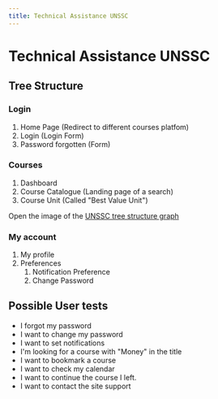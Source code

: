 ```yaml
---
title: Technical Assistance UNSSC
---
```


# Technical Assistance UNSSC

## Tree Structure

### Login

 1. Home Page (Redirect to different courses platfom)
 2. Login (Login Form)
 3. Password forgotten (Form)

### Courses

 1. Dashboard
 2. Course Catalogue (Landing page of a search)
 3. Course Unit (Called "Best Value Unit")

Open the image of the [UNSSC tree structure graph](UNSSC.png)

### My account

 1. My profile
 2. Preferences
    1. Notification Preference
    2. Change Password

## Possible User tests

- I forgot my password
- I want to change my password
- I want to set notifications
- I'm looking for a course with "Money" in the title
- I want to bookmark a course
- I want to check my calendar
- I want to continue the course I left.
- I want to contact the site support
